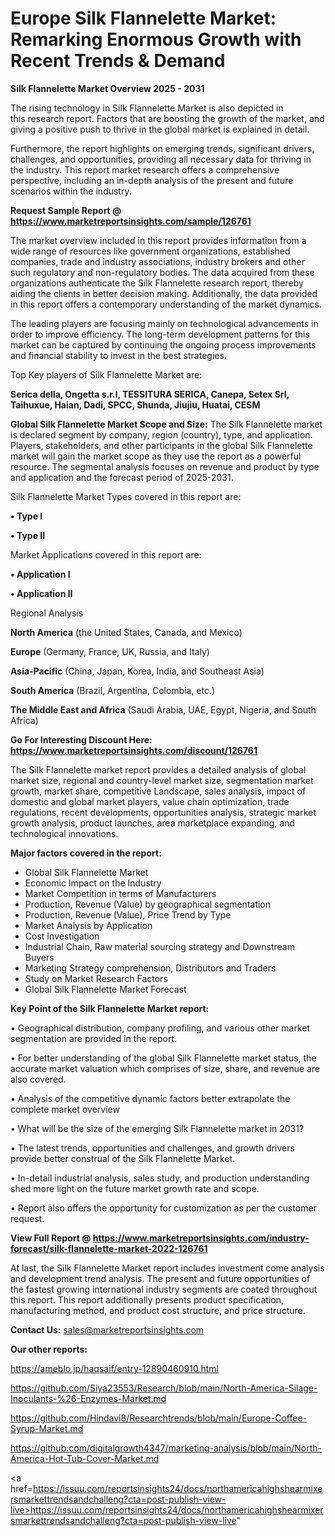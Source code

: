 # Europe Silk Flannelette Market: Remarking Enormous Growth with Recent Trends & Demand

<Strong> Silk Flannelette Market Overview 2025 - 2031</strong>

The rising technology in Silk Flannelette Market is also depicted in this research report. Factors that are boosting the growth of the market, and giving a positive push to thrive in the global market is explained in detail.

Furthermore, the report highlights on emerging trends, significant drivers, challenges, and opportunities, providing all necessary data for thriving in the industry. This report market research offers a comprehensive perspective, including an in-depth analysis of the present and future scenarios within the industry.

<strong>Request Sample Report @ <a href=https://www.marketreportsinsights.com/sample/126761>https://www.marketreportsinsights.com/sample/126761</a></strong>

The market overview included in this report provides information from a wide range of resources like government organizations, established companies, trade and industry associations, industry brokers and other such regulatory and non-regulatory bodies. The data acquired from these organizations authenticate the Silk Flannelette research report, thereby aiding the clients in better decision making. Additionally, the data provided in this report offers a contemporary understanding of the market dynamics.

The leading players are focusing mainly on technological advancements in order to improve efficiency. The long-term development patterns for this market can be captured by continuing the ongoing process improvements and financial stability to invest in the best strategies.

Top Key players of Silk Flannelette Market are:

<strong>Serica della, Ongetta s.r.l, TESSITURA SERICA, Canepa, Setex Srl, Taihuxue, Haian, Dadi, SPCC, Shunda, Jiujiu, Huatai, CESM</strong>

<strong><b>Global Silk Flannelette Market Scope and Size:</b></strong>
The Silk Flannelette market is declared segment by company, region (country), type, and application. Players, stakeholders, and other participants in the global Silk Flannelette market will gain the market scope as they use the report as a powerful resource. The segmental analysis focuses on revenue and product by type and application and the forecast period of 2025-2031.

Silk Flannelette Market Types covered in this report are:

<strong>• Type I

• Type II</strong>

Market Applications covered in this report are:

<strong>• Application I

• Application II</strong> 

Regional Analysis

<strong>North America</strong> (the United States, Canada, and Mexico)

<strong>Europe</strong> (Germany, France, UK, Russia, and Italy)

<strong>Asia-Pacific</strong> (China, Japan, Korea, India, and Southeast Asia)

<strong>South America</strong> (Brazil, Argentina, Colombia, etc.)

<strong>The Middle East and Africa</strong> (Saudi Arabia, UAE, Egypt, Nigeria, and South Africa)

<strong>Go For Interesting Discount Here: <a href=https://www.marketreportsinsights.com/discount/126761>https://www.marketreportsinsights.com/discount/126761</a></strong>

The Silk Flannelette market report provides a detailed analysis of global market size, regional and country-level market size, segmentation market growth, market share, competitive Landscape, sales analysis, impact of domestic and global market players, value chain optimization, trade regulations, recent developments, opportunities analysis, strategic market growth analysis, product launches, area marketplace expanding, and technological innovations.

<strong><b>Major factors covered in the report:</b></strong>
<ul>
  <li>Global Silk Flannelette Market </li>
  <li>Economic Impact on the Industry</li>
  <li>Market Competition in terms of Manufacturers</li>
  <li>Production, Revenue (Value) by geographical segmentation</li>
  <li>Production, Revenue (Value), Price Trend by Type</li>
  <li>Market Analysis by Application</li>
  <li>Cost Investigation</li>
  <li>Industrial Chain, Raw material sourcing strategy and Downstream Buyers</li>
  <li>Marketing Strategy comprehension, Distributors and Traders</li>
  <li>Study on Market Research Factors</li>
  <li>Global Silk Flannelette Market Forecast</li>
</ul>

<strong><b>Key Point of the Silk Flannelette Market report:</b></strong>

• Geographical distribution, company profiling, and various other market segmentation are provided in the report.

• For better understanding of the global Silk Flannelette market status, the accurate market valuation which comprises of size, share, and revenue are also covered.

• Analysis of the competitive dynamic factors better extrapolate the complete market overview

• What will be the size of the emerging Silk Flannelette market in 2031?

• The latest trends, opportunities and challenges, and growth drivers provide better construal of the Silk Flannelette Market.

• In-detail industrial analysis, sales study, and production understanding shed more light on the future market growth rate and scope.

• Report also offers the opportunity for customization as per the customer request.

<strong><b>View Full Report @ <a href=https://www.marketreportsinsights.com/industry-forecast/silk-flannelette-market-2022-126761>https://www.marketreportsinsights.com/industry-forecast/silk-flannelette-market-2022-126761</a></b></strong>


At last, the Silk Flannelette Market report includes investment come analysis and development trend analysis. The present and future opportunities of the fastest growing international industry segments are coated throughout this report. This report additionally presents product specification, manufacturing method, and product cost structure, and price structure.

<strong>Contact Us:</strong>
sales@marketreportsinsights.com

<strong>Our other reports:</strong>

<a href=https://ameblo.jp/haqsaif/entry-12890460910.html>https://ameblo.jp/haqsaif/entry-12890460910.html</a>

<a href=https://github.com/Siya23553/Research/blob/main/North-America-Silage-Inoculants-%26-Enzymes-Market.md>https://github.com/Siya23553/Research/blob/main/North-America-Silage-Inoculants-%26-Enzymes-Market.md</a>

<a href=https://github.com/Hindavi8/Researchtrends/blob/main/Europe-Coffee-Syrup-Market.md>https://github.com/Hindavi8/Researchtrends/blob/main/Europe-Coffee-Syrup-Market.md</a>

<a href=https://github.com/digitalgrowth4347/marketing-analysis/blob/main/North-America-Hot-Tub-Cover-Market.md>https://github.com/digitalgrowth4347/marketing-analysis/blob/main/North-America-Hot-Tub-Cover-Market.md</a>

<a href=https://issuu.com/reportsinsights24/docs/northamericahighshearmixersmarkettrendsandchalleng?cta=post-publish-view-live>https://issuu.com/reportsinsights24/docs/northamericahighshearmixersmarkettrendsandchalleng?cta=post-publish-view-live</a>"
